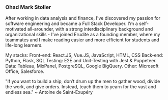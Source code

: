 ### Ohad Mark Stoller

After working in data analysis and finance, I've discovered my passion for software engineering and became a Full Stack Developer. I'm a self-motivated all-arounder, with a strong interdisciplinary background and organizational skills - I've joined Erudite as a founding member, where my teammates and I make reading easier and more efficient for students and life-long learners.

My stacks:
Front-end: React.JS, Vue.JS, JavaScript, HTML, CSS
Back-end: Python, Flask, SQL
Testing: E2E and Unit-Testing with Jest & Puppeteer.
Data: Tableau, MixPanel, PostgreSQL, Google BigQuery.
Other: Microsoft Office, Salesforce.

"If you want to build a ship, don’t drum up the men to gather wood, divide the work, and give orders. Instead, teach them to yearn for the vast and endless sea."
~ Antoine de Saint-Exupéry


